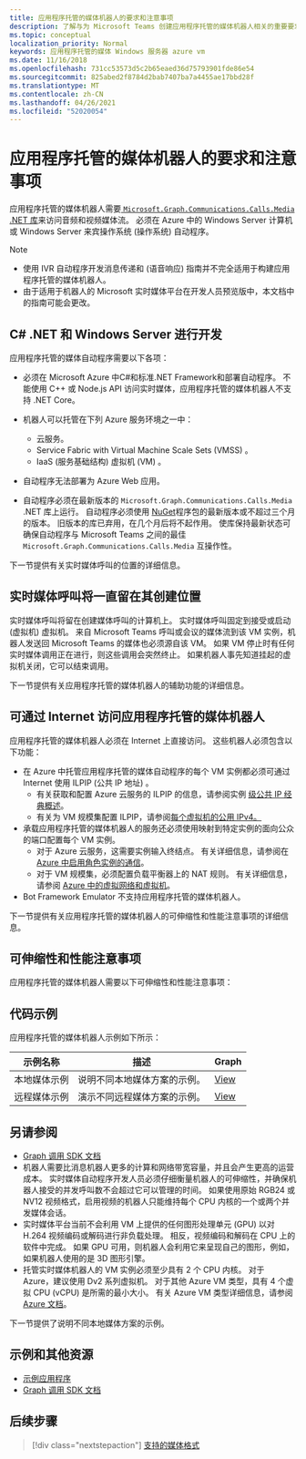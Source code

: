 ```yaml
---
title: 应用程序托管的媒体机器人的要求和注意事项
description: 了解与为 Microsoft Teams 创建应用程序托管的媒体机器人相关的重要要求和注意事项。
ms.topic: conceptual
localization_priority: Normal
keywords: 应用程序托管的媒体 Windows 服务器 azure vm
ms.date: 11/16/2018
ms.openlocfilehash: 731cc53573d5c2b65eaed36d75793901fde86e54
ms.sourcegitcommit: 825abed2f8784d2bab7407ba7a4455ae17bbd28f
ms.translationtype: MT
ms.contentlocale: zh-CN
ms.lasthandoff: 04/26/2021
ms.locfileid: "52020054"
---
```

# <a name="requirements-and-considerations-for-application-hosted-media-bots"></a>应用程序托管的媒体机器人的要求和注意事项

应用程序托管的媒体机器人需要[ `Microsoft.Graph.Communications.Calls.Media` .NET 库](https://www.nuget.org/packages/Microsoft.Graph.Communications.Calls.Media/)来访问音频和视频媒体流。 必须在 Azure 中的 Windows Server 计算机或 Windows Server 来宾操作系统 (操作系统) 自动程序。

> [!NOTE]
> * 使用 IVR 自动程序开发消息传递和 (语音响应) 指南并不完全适用于构建应用程序托管的媒体机器人。
> * 由于适用于机器人的 Microsoft 实时媒体平台在开发人员预览版中，本文档中的指南可能会更改。

## <a name="c-or-net-and-windows-server-for-development"></a>C# .NET 和 Windows Server 进行开发

应用程序托管的媒体自动程序需要以下各项：

- 必须在 Microsoft Azure 中C#和标准.NET Framework和部署自动程序。 不能使用 C++ 或 Node.js API 访问实时媒体，应用程序托管的媒体机器人不支持 .NET Core。

- 机器人可以托管在下列 Azure 服务环境之一中：
    - 云服务。
    - Service Fabric with Virtual Machine Scale Sets (VMSS) 。
    - IaaS (服务基础结构) 虚拟机 (VM) 。  
  
- 自动程序无法部署为 Azure Web 应用。

- 自动程序必须在最新版本的 `Microsoft.Graph.Communications.Calls.Media` .NET 库上运行。 自动程序必须使用 [NuGet](https://www.nuget.org/packages/Microsoft.Graph.Communications.Calls.Media/)程序包的最新版本或不超过三个月的版本。 旧版本的库已弃用，在几个月后将不起作用。 使库保持最新状态可确保自动程序与 Microsoft Teams 之间的最佳 `Microsoft.Graph.Communications.Calls.Media` 互操作性。

下一节提供有关实时媒体呼叫的位置的详细信息。

## <a name="real-time-media-calls-stay-where-they-are-created"></a>实时媒体呼叫将一直留在其创建位置

实时媒体呼叫将留在创建媒体呼叫的计算机上。 实时媒体呼叫固定到接受或启动 (虚拟机) 虚拟机。 来自 Microsoft Teams 呼叫或会议的媒体流到该 VM 实例，机器人发送回 Microsoft Teams 的媒体也必须源自该 VM。 如果 VM 停止时有任何实时媒体调用正在进行，则这些调用会突然终止。 如果机器人事先知道挂起的虚拟机关闭，它可以结束调用。

下一节提供有关应用程序托管的媒体机器人的辅助功能的详细信息。

## <a name="application-hosted-media-bots-accessible-on-the-internet"></a>可通过 Internet 访问应用程序托管的媒体机器人

应用程序托管的媒体机器人必须在 Internet 上直接访问。 这些机器人必须包含以下功能：

- 在 Azure 中托管应用程序托管的媒体自动程序的每个 VM 实例都必须可通过 Internet 使用 ILPIP (公共 IP 地址) 。
    - 有关获取和配置 Azure 云服务的 ILPIP 的信息，请参阅实例 [级公共 IP 经典概述](/azure/virtual-network/virtual-networks-instance-level-public-ip)。
    - 有关为 VM 规模集配置 ILPIP，请参阅[每个虚拟机的公用 IPv4。](/azure/virtual-machine-scale-sets/virtual-machine-scale-sets-networking#public-ipv4-per-virtual-machine)
- 承载应用程序托管的媒体机器人的服务还必须使用映射到特定实例的面向公众的端口配置每个 VM 实例。
    - 对于 Azure 云服务，这需要实例输入终结点。 有关详细信息，请参阅在 [Azure 中启用角色实例的通信](/azure/cloud-services/cloud-services-enable-communication-role-instances)。
    - 对于 VM 规模集，必须配置负载平衡器上的 NAT 规则。 有关详细信息，请参阅 [Azure 中的虚拟网络和虚拟机](/azure/virtual-machines/windows/network-overview)。
- Bot Framework Emulator 不支持应用程序托管的媒体机器人。

下一节提供有关应用程序托管的媒体机器人的可伸缩性和性能注意事项的详细信息。

## <a name="scalability-and-performance-considerations"></a>可伸缩性和性能注意事项

应用程序托管的媒体机器人需要以下可伸缩性和性能注意事项：

## <a name="code-sample"></a>代码示例

应用程序托管的媒体机器人示例如下所示：

| **示例名称** | **描述** | **Graph** |
|------------|-------------|-----------|
| 本地媒体示例 | 说明不同本地媒体方案的示例。 | [View](https://github.com/microsoftgraph/microsoft-graph-comms-samples/tree/master/Samples/V1.0Samples/LocalMediaSamples) |
| 远程媒体示例 | 演示不同远程媒体方案的示例。 | [View](https://github.com/microsoftgraph/microsoft-graph-comms-samples/tree/master/Samples/V1.0Samples/RemoteMediaSamples) |

## <a name="see-also"></a>另请参阅

- [Graph 调用 SDK 文档](https://microsoftgraph.github.io/microsoft-graph-comms-samples/docs/)
- 机器人需要比消息机器人更多的计算和网络带宽容量，并且会产生更高的运营成本。 实时媒体自动程序开发人员必须仔细衡量机器人的可伸缩性，并确保机器人接受的并发呼叫数不会超过它可以管理的时间。 如果使用原始 RGB24 或 NV12 视频格式，启用视频的机器人只能维持每个 CPU 内核的一个或两个并发媒体会话。
- 实时媒体平台当前不会利用 VM 上提供的任何图形处理单元 (GPU) 以对 H.264 视频编码或解码进行非负载处理。 相反，视频编码和解码在 CPU 上的软件中完成。 如果 GPU 可用，则机器人会利用它来呈现自己的图形，例如，如果机器人使用的是 3D 图形引擎。
- 托管实时媒体机器人的 VM 实例必须至少具有 2 个 CPU 内核。 对于 Azure，建议使用 Dv2 系列虚拟机。 对于其他 Azure VM 类型，具有 4 个虚拟 CPU (vCPU) 是所需的最小大小。 有关 Azure VM 类型详细信息，请参阅 [Azure 文档](/azure/virtual-machines/windows/sizes-general)。

下一节提供了说明不同本地媒体方案的示例。

## <a name="samples-and-additional-resources"></a>示例和其他资源

- [示例应用程序](https://github.com/microsoftgraph/microsoft-graph-comms-samples/tree/master/Samples/V1.0Samples/LocalMediaSamples)
- [Graph 调用 SDK 文档](https://microsoftgraph.github.io/microsoft-graph-comms-samples/docs/)

## <a name="next-step"></a>后续步骤

> [!div class="nextstepaction"]
> [支持的媒体格式](~/resources/media-formats.md)
